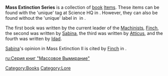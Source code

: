 **Mass Extinction Series** is a collection of
[book](Lore_Books.md "wikilink") [Items](Items.md "wikilink"). These items can
be found with the 'unique' tag at Science HQ in [](World's_End.md). However, they can also be found without
the 'unique' label in [](The_Great_Library.md) in [](Black_Scratch.md).

The first book was written by the current leader of the
[Machinists](Machinists.md "wikilink"), [Finch](Finch.md "wikilink"), the
second was written by [Sabina](Sabina.md "wikilink"), the third was written
by [Atticus](Atticus.md "wikilink"), and the fourth was written by
[Idad](Idad.md "wikilink").

[Sabina](Sabina.md "wikilink")'s opinion in Mass Extinction II is cited by
[Finch](Finch.md "wikilink") in [](The_Lost_Ancients_Series.md).

[ru:Серия книг "Массовое
Вымирание"](ru:Серия_книг_"Массовое_Вымирание" "wikilink")

[Category:Books](Category:Books "wikilink")
[Category:Lore](Category:Lore "wikilink")